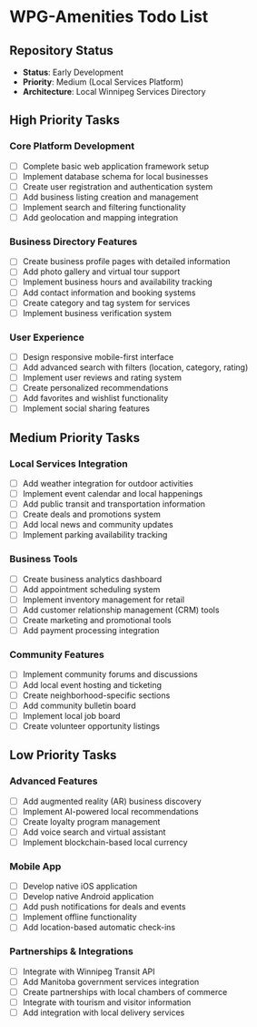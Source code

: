 # WPG-Amenities Todo List

## Repository Status
- **Status**: Early Development
- **Priority**: Medium (Local Services Platform)
- **Architecture**: Local Winnipeg Services Directory

## High Priority Tasks

### Core Platform Development
- [ ] Complete basic web application framework setup
- [ ] Implement database schema for local businesses
- [ ] Create user registration and authentication system
- [ ] Add business listing creation and management
- [ ] Implement search and filtering functionality
- [ ] Add geolocation and mapping integration

### Business Directory Features
- [ ] Create business profile pages with detailed information
- [ ] Add photo gallery and virtual tour support
- [ ] Implement business hours and availability tracking
- [ ] Add contact information and booking systems
- [ ] Create category and tag system for services
- [ ] Implement business verification system

### User Experience
- [ ] Design responsive mobile-first interface
- [ ] Add advanced search with filters (location, category, rating)
- [ ] Implement user reviews and rating system
- [ ] Create personalized recommendations
- [ ] Add favorites and wishlist functionality
- [ ] Implement social sharing features

## Medium Priority Tasks

### Local Services Integration
- [ ] Add weather integration for outdoor activities
- [ ] Implement event calendar and local happenings
- [ ] Add public transit and transportation information
- [ ] Create deals and promotions system
- [ ] Add local news and community updates
- [ ] Implement parking availability tracking

### Business Tools
- [ ] Create business analytics dashboard
- [ ] Add appointment scheduling system
- [ ] Implement inventory management for retail
- [ ] Add customer relationship management (CRM) tools
- [ ] Create marketing and promotional tools
- [ ] Add payment processing integration

### Community Features
- [ ] Implement community forums and discussions
- [ ] Add local event hosting and ticketing
- [ ] Create neighborhood-specific sections
- [ ] Add community bulletin board
- [ ] Implement local job board
- [ ] Create volunteer opportunity listings

## Low Priority Tasks

### Advanced Features
- [ ] Add augmented reality (AR) business discovery
- [ ] Implement AI-powered local recommendations
- [ ] Create loyalty program management
- [ ] Add voice search and virtual assistant
- [ ] Implement blockchain-based local currency

### Mobile App
- [ ] Develop native iOS application
- [ ] Develop native Android application
- [ ] Add push notifications for deals and events
- [ ] Implement offline functionality
- [ ] Add location-based automatic check-ins

### Partnerships & Integrations
- [ ] Integrate with Winnipeg Transit API
- [ ] Add Manitoba government services integration
- [ ] Create partnerships with local chambers of commerce
- [ ] Integrate with tourism and visitor information
- [ ] Add integration with local delivery services
